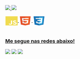  <div>
   <a href="https://github.com/NathanCosta-S">
   <img height="180em" src="https://github-readme-stats.vercel.app/api?username=NathanCosta-S&show_icons=true&theme=tokyonight&include_all_commits=true&count_private=true"/>
   <img height="180em" src="https://github-readme-stats.vercel.app/api/top-langs/?username=NathanCosta-S&layout=compact&langs_count=6&theme=tokyonight"/>
</div>
<div style="display: inline_block"><br>
  <img align="center" alt="Js" height="30" width="40" src="https://raw.githubusercontent.com/devicons/devicon/master/icons/javascript/javascript-plain.svg">
  <img align="center" alt="HTML" height="30" width="40" src="https://raw.githubusercontent.com/devicons/devicon/master/icons/html5/html5-original.svg">
  <img align="center" alt="CSS" height="30" width="40" src="https://raw.githubusercontent.com/devicons/devicon/master/icons/css3/css3-original.svg">
</div>
 
 <br>
 
  ### Me segue nas redes abaixo! 
<div>
  
  <a href= "https://www.instagram.com/nathan_costa.90/" target="_blank"><img src="https://img.shields.io/badge/-Instagram-%23E4405F?style=for-the- badge&logo=instagram&logoColor=white"></a>
  <a href = "nathancosta73@outlook.com"><img src="https://img.shields.io/badge/-Gmail-%23333?style=for-the-badge&logo=gmail&logoColor=white" alvo ="_blank"></a>
  <a href="https://www.linkedin.com/in/nathan-da-costa-silva-1905b2292/" target="_blank"><img src="https://img.shields.io/badge/-LinkedIn-%230077B5?style= for-the-badge&logo=linkedin&logoColor=white"></a>

</div>
